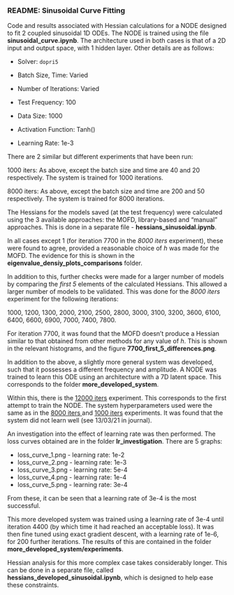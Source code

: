 ### README: Sinusoidal Curve Fitting

Code and results associated with Hessian calculations for a NODE designed to fit 2 coupled sinusoidal 1D ODEs.  The NODE is trained using the file **sinusoidal_curve.ipynb**. The architecture used in both cases is that of a 2D input and output space, with 1 hidden layer. Other details are as follows:

* Solver: <code>dopri5</code>

* Batch Size, Time: Varied

* Number of Iterations: Varied

* Test Frequency: 100

* Data Size: 1000

* Activation Function: Tanh()

* Learning Rate: 1e-3

There are 2 similar but different experiments that have been run:

1000 iters: As above, except the batch size and time are 40 and 20 respectively. The system is trained for 1000 iterations.

8000 iters: As above, except the batch size and time are 200 and 50 respectively. The system is trained for 8000 iterations.

The Hessians for the models saved (at the test frequency) were calculated using the 3 available approaches: the MOFD, library-based and “manual” approaches. This is done in a separate file - **hessians_sinusoidal.ipynb**.

In all cases except 1 (for iteration 7700 in the _8000 iters_ experiment), these were found to agree, provided a reasonable choice of _h_ was made for the MOFD. The evidence for this is shown in the **eigenvalue_densiy_plots_comparisons** folder. 

In addition to this, further checks were made for a larger number of models by comparing the _first 5_ elements of the calculated Hessians. This allowed a larger number of models to be validated. This was done for the _8000 iters_ experiment for the following iterations:

1000, 1200, 1300, 2000, 2100, 2500, 2800, 3000, 3100, 3200, 3600, 6100, 6400, 6600, 6900, 7000, 7400, 7800.

For iteration 7700, it was found that the MOFD doesn’t produce a Hessian similar to that obtained from other methods for any value of _h_. This is shown in the relevant histograms, and the figure  **7700_first_5_differences.png**.

In addition to the above, a slightly more general system was developed, such that it possesses a different frequency and amplitude. A NODE was trained to learn this ODE using an architecture with a 7D latent space. This corresponds to the folder **more_developed_system**.

Within this, there is the <span style="text-decoration:underline;">12000 iters</span> experiment. This corresponds to the first attempt to train the NODE. The system hyperparameters used were the same as in the <span style="text-decoration:underline;">8000 iters </span> and <span style="text-decoration:underline;">1000 iters</span> experiments. It was found that the system did not learn well (see 13/03/21 in journal).

An investigation into the effect of learning rate was then performed. The loss curves obtained are in the folder **lr_investigation**. There are 5 graphs:



*   loss_curve_1.png - learning rate: 1e-2
*   loss_curve_2.png - learning rate: 1e-3
*   loss_curve_3.png - learning rate: 5e-4
*   loss_curve_4.png - learning rate: 1e-4
*   loss_curve_5.png - learning rate: 3e-4

From these, it can be seen that a learning rate of 3e-4 is the most successful.

This more developed system was trained using a learning rate of 3e-4 until iteration 4400 (by which time it had reached an acceptable loss). It was then fine tuned using exact gradient descent, with a learning rate of 1e-6, for 200 further iterations. The results of this are contained in the folder **more_developed_system/experiments**.

Hessian analysis for this more complex case takes considerably longer. This can be done in a separate file, called **hessians_developed_sinusoidal.ipynb**, which is designed to help ease these constraints.
